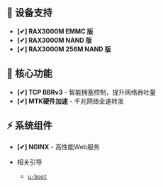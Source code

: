 ## 📱 设备支持
- **[✔] RAX3000M EMMC 版**
- **[✔] RAX3000M NAND 版**
- **[✔] RAX3000M 256M NAND 版**

## 🚀 核心功能
- **[✔] TCP BBRv3** - 智能拥塞控制，提升网络吞吐量
- **[✔] MTK硬件加速** - 千兆网络全速转发

## ⚡ 系统组件
- **[✔] NGINX** - 高性能Web服务
  
- 相关引导

  - [`u-boot`](https://github.com/hanwckf/bl-mt798x)


